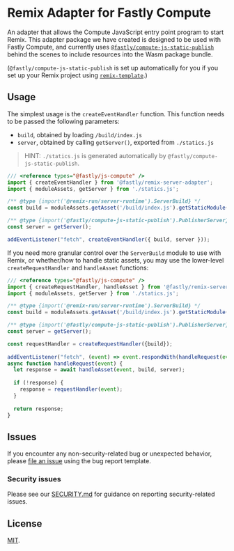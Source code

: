 # Remix Adapter for Fastly Compute

An adapter that allows the Compute JavaScript entry point program to start Remix.  This adapter
package we have created is designed to be used with Fastly Compute, and currently uses
[`@fastly/compute-js-static-publish`](https://github.com/fastly/compute-js-static-publish)
behind the scenes to include resources into the Wasm package bundle.

(`@fastly/compute-js-static-publish` is set up automatically for you if you set up your Remix
project using [`remix-template`](/packages/remix-template).)

## Usage

The simplest usage is the `createEventHandler` function.
This function needs to be passed the following parameters:

- `build`, obtained by loading `/build/index.js`
- `server`, obtained by calling `getServer()`, exported from `./statics.js`

> HINT: `./statics.js` is generated automatically by `@fastly/compute-js-static-publish`.

```js
/// <reference types="@fastly/js-compute" />  
import { createEventHandler } from '@fastly/remix-server-adapter';
import { moduleAssets, getServer } from './statics.js';

/** @type {import('@remix-run/server-runtime').ServerBuild} */
const build = moduleAssets.getAsset('/build/index.js').getStaticModule();

/** @type {import('@fastly/compute-js-static-publish').PublisherServer} */
const server = getServer();

addEventListener("fetch", createEventHandler({ build, server }));
```

If you need more granular control over the `ServerBuild` module to use with Remix, or whether/how to handle static assets,
you may use the lower-level `createRequestHandler` and `handleAsset` functions:

```js
/// <reference types="@fastly/js-compute" />  
import { createRequestHandler, handleAsset } from '@fastly/remix-server-adapter';  
import { moduleAssets, getServer } from './statics.js';

/** @type {import('@remix-run/server-runtime').ServerBuild} */
const build = moduleAssets.getAsset('/build/index.js').getStaticModule();

/** @type {import('@fastly/compute-js-static-publish').PublisherServer} */
const server = getServer();

const requestHandler = createRequestHandler({build});  
 
addEventListener("fetch", (event) => event.respondWith(handleRequest(event)));  
async function handleRequest(event) {  
  let response = await handleAsset(event, build, server);  
 
  if (!response) {  
    response = requestHandler(event);  
  }  
 
  return response;  
}
```

## Issues

If you encounter any non-security-related bug or unexpected behavior, please [file an issue][bug]
using the bug report template.

[bug]: https://github.com/fastly/remix-compute-js/issues/new?labels=bug

### Security issues

Please see our [SECURITY.md](./SECURITY.md) for guidance on reporting security-related issues.

## License

[MIT](./LICENSE).
